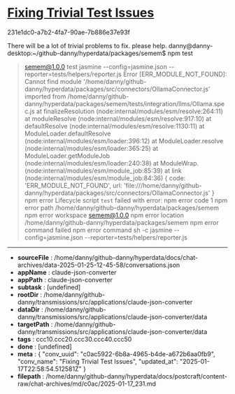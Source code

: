 # [Fixing Trivial Test Issues](https://claude.ai/chat/c0ac5922-6b8a-4965-b4de-a672b6aa0fb9)

231e1dc0-a7b2-4fa7-90ae-7b886e37e93f

There will be a lot of trivial problems to fix. please help.
danny@danny-desktop:~/github-danny/hyperdata/packages/semem$ npm test
> semem@1.0.0 test
> jasmine --config=jasmine.json --reporter=tests/helpers/reporter.js
Error [ERR_MODULE_NOT_FOUND]: Cannot find module '/home/danny/github-danny/hyperdata/packages/src/connectors/OllamaConnector.js' imported from /home/danny/github-danny/hyperdata/packages/semem/tests/integration/llms/Ollama.spec.js
    at finalizeResolution (node:internal/modules/esm/resolve:264:11)
    at moduleResolve (node:internal/modules/esm/resolve:917:10)
    at defaultResolve (node:internal/modules/esm/resolve:1130:11)
    at ModuleLoader.defaultResolve (node:internal/modules/esm/loader:396:12)
    at ModuleLoader.resolve (node:internal/modules/esm/loader:365:25)
    at ModuleLoader.getModuleJob (node:internal/modules/esm/loader:240:38)
    at ModuleWrap.<anonymous> (node:internal/modules/esm/module_job:85:39)
    at link (node:internal/modules/esm/module_job:84:36) {
  code: 'ERR_MODULE_NOT_FOUND',
  url: 'file:///home/danny/github-danny/hyperdata/packages/src/connectors/OllamaConnector.js'
}
npm error Lifecycle script `test` failed with error:
npm error code 1
npm error path /home/danny/github-danny/hyperdata/packages/semem
npm error workspace semem@1.0.0
npm error location /home/danny/github-danny/hyperdata/packages/semem
npm error command failed
npm error command sh -c jasmine --config=jasmine.json --reporter=tests/helpers/reporter.js

---

* **sourceFile** : /home/danny/github-danny/hyperdata/docs/chat-archives/data-2025-01-25-12-45-58/conversations.json
* **appName** : claude-json-converter
* **appPath** : claude-json-converter
* **subtask** : [undefined]
* **rootDir** : /home/danny/github-danny/transmissions/src/applications/claude-json-converter
* **dataDir** : /home/danny/github-danny/transmissions/src/applications/claude-json-converter/data
* **targetPath** : /home/danny/github-danny/transmissions/src/applications/claude-json-converter/data
* **tags** : ccc10.ccc20.ccc30.ccc40.ccc50
* **done** : [undefined]
* **meta** : {
  "conv_uuid": "c0ac5922-6b8a-4965-b4de-a672b6aa0fb9",
  "conv_name": "Fixing Trivial Test Issues",
  "updated_at": "2025-01-17T22:58:54.512581Z"
}
* **filepath** : /home/danny/github-danny/hyperdata/docs/postcraft/content-raw/chat-archives/md/c0ac/2025-01-17_231.md